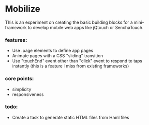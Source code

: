 # Mobilize

This is an experiment on creating the basic building blocks for a mini-framework to develop mobile web apps like jQtouch or SenchaTouch. 

### features:

- Use .page elements to define app pages
- Animate pages with a CSS "sliding" transition
- Use "touchEnd" event other than "click" event to respond to taps instantly (this is a feature I miss from existing frameworks)

### core points:

- simplicity
- responsiveness


### todo:

- Create a task to generate static HTML files from Haml files 
